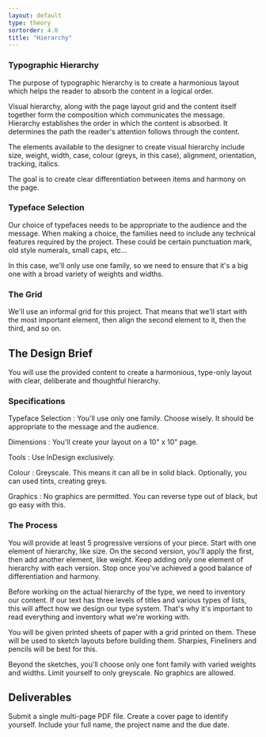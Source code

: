 ```yaml
---
layout: default
type: theory
sortorder: 4.0
title: "Hierarchy"
---
```

<!-- 
  Create hierarchy with the given text as shown on [this page](https://learning.oreilly.com/library/view/the-art-of/9781315301532/xhtml/13_Chapter07.xhtml#ch7). The text will be short. It should be an event announcement. There will be different versions for students to work on. It will include:

  - Title
  - Sub-title
  - Date
  - Place
  - Descriptive text
 -->

### Typographic Hierarchy

The purpose of typographic hierarchy is to create a harmonious layout which helps the reader to absorb the content in a logical order.

Visual hierarchy, along with the page layout grid and the content itself together form the composition which communicates the message. Hierarchy establishes the order in which the content is absorbed. It determines the path the reader's attention follows through the content.

The elements available to the designer to create visual hierarchy include size, weight, width, case, colour (greys, in this case), alignment, orientation, tracking,  italics. 

The goal is to create clear differentiation between items and harmony on the page. 

### Typeface Selection

Our choice of typefaces needs to be appropriate to the audience and the message. When making a choice, the families need to include any technical features required by the project. These could be certain punctuation mark, old style numerals, small caps, etc...

In this case, we'll only use one family, so we need to ensure that it's a big one with a broad variety of weights and widths.

### The Grid

We'll use an informal grid for this project. That means that we'll start with the most important element, then align the second element to it, then the third, and so on.

## The Design Brief

You will use the provided content to create a harmonious, type-only layout with clear, deliberate and thoughtful hierarchy.

### Specifications

Typeface Selection
: You'll use only one family. Choose wisely. It should be appropriate to the message and the audience.

Dimensions
: You'll create your layout on a 10" x 10" page.

Tools
: Use InDesign exclusively.

Colour
: Greyscale. This means it can all be in solid black. Optionally, you can used tints, creating greys.

Graphics
: No graphics are permitted. You can reverse type out of black, but go easy with this.

### The Process

You will provide at least 5 progressive versions of your piece. Start with one element of hierarchy, like size. On the second version, you'll apply the first, then add another element, like weight. Keep adding only one element of hierarchy with each version. Stop once you've achieved a good balance of differentiation and harmony. 

Before working on the actual hierarchy of the type, we need to inventory our content. If our text has three levels of titles and various types of lists, this will affect how we design our type system. That's why it's important to read everything and inventory what we're working with.

You will be given printed sheets of paper with a grid printed on them. These will be used to sketch layouts before building them. Sharpies, Fineliners and pencils will be best for this.

Beyond the sketches, you'll choose only one font family with varied weights and widths. Limit yourself to only greyscale. No graphics are allowed.

## Deliverables

Submit a single multi-page PDF file. Create a cover page to identify yourself. Include your full name, the project name and the due date.

